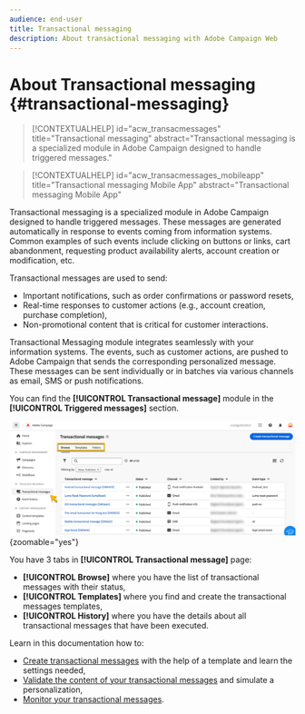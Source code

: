 ```yaml
---
audience: end-user
title: Transactional messaging
description: About transactional messaging with Adobe Campaign Web
---
```

# About Transactional messaging {#transactional-messaging}

>[!CONTEXTUALHELP]
>id="acw_transacmessages"
>title="Transactional messaging"
>abstract="Transactional messaging is a specialized module in Adobe Campaign designed to handle triggered messages."

>[!CONTEXTUALHELP]
>id="acw_transacmessages_mobileapp"
>title="Transactional messaging Mobile App"
>abstract="Transactional messaging Mobile App"

<!-- >>[!CONTEXTUALHELP]
>id="acw_transacmessages_exclusionlogs"
>title="Transactional messaging exclusion logs"
>abstract="Transactional messaging exclusion logs" -->


Transactional messaging is a specialized module in Adobe Campaign designed to handle triggered messages. These messages are generated automatically in response to events coming from information systems. Common examples of such events include clicking on buttons or links, cart abandonment, requesting product availability alerts, account creation or modification, etc.

Transactional messages are used to send: 

* Important notifications, such as order confirmations or password resets,
* Real-time responses to customer actions (e.g., account creation, purchase completion),
* Non-promotional content that is critical for customer interactions.

Transactional Messaging module integrates seamlessly with your information systems. The events, such as customer actions, are pushed to Adobe Campaign that sends the corresponding personalized message. These messages can be sent individually or in batches via various channels as email, SMS or push notifications.

You can find the **[!UICONTROL Transactional message]** module in the **[!UICONTROL Triggered messages]** section.

![](assets/transactional.png){zoomable="yes"}

You have 3 tabs in **[!UICONTROL Transactional message]** page: 

* **[!UICONTROL Browse]** where you have the list of transactional messages with their status,
* **[!UICONTROL Templates]** where you find and create the transactional messages templates,
* **[!UICONTROL History]** where you have the details about all transactional messages that have been executed.

Learn in this documentation how to: 

* [Create transactional messages](create-transactional.md) with the help of a template and learn the settings needed,
* [Validate the content of your transactional messages](validate-transactional.md) and simulate a personalization,
* [Monitor your transactional messages](monitor-transactional.md).
